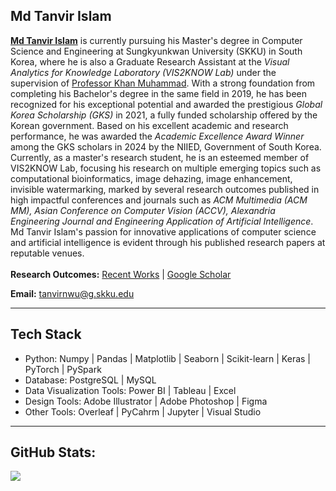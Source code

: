 ## Md Tanvir Islam
<b><a href="https://tanvirnwu.github.io/" target="_blank">Md Tanvir Islam</a></b> is currently pursuing his Master's degree in Computer Science and Engineering at Sungkyunkwan University (SKKU) in South Korea, where he is also a Graduate Research Assistant at the <i>Visual Analytics for Knowledge Laboratory (VIS2KNOW Lab)</i> under the supervision of <a href="https://scholar.google.co.kr/citations?user=k5oUZyQAAAAJ&hl=en" target="_blank">Professor Khan Muhammad</a>. With a strong foundation from completing his Bachelor's degree in the same field in 2019, he has been recognized for his exceptional potential and awarded the prestigious <i>Global Korea Scholarship (GKS)</i> in 2021, a fully funded scholarship offered by the Korean government. Based on his excellent academic and research performance, he was awarded the <i>Academic Excellence Award Winner</i> among the GKS scholars in 2024 by the NIIED, Government of South Korea. Currently, as a master's research student, he is an esteemed member of VIS2KNOW Lab, focusing his research on multiple emerging topics such as computational bioinformatics, image dehazing, image enhancement, invisible watermarking, marked by several research outcomes published in high impactful conferences and journals such as <i>ACM Multimedia (ACM MM), Asian Conference on Computer Vision (ACCV), Alexandria Engineering Journal and Engineering Application of Artificial Intelligence</i>. Md Tanvir Islam's passion for innovative applications of computer science and artificial intelligence is evident through his published research papers at reputable venues.
<br><br>
<b>Research Outcomes:</b> [Recent Works](https://tanvirnwu.github.io/pages/publications) | [Google Scholar](https://scholar.google.com/citations?user=UvINe-sAAAAJ&hl=en) 

<b>Email:</b> tanvirnwu@g.skku.edu

---

## Tech Stack
<ul>
  <li>Python: Numpy | Pandas | Matplotlib | Seaborn | Scikit-learn | Keras | PyTorch | PySpark</li>
  <li>Database: PostgreSQL | MySQL</li>
  <li>Data Visualization Tools: Power BI | Tableau | Excel</li>
  <li>Design Tools: Adobe Illustrator | Adobe Photoshop | Figma</li>
  <li>Other Tools: Overleaf | PyCahrm | Jupyter | Visual Studio</li>
</ul>


<!--
#### Springer & ACM
<ul>
  <li><a href="https://link.springer.com/chapter/10.1007/978-981-15-5148-2_48">An Empirical Study on Diabetes Mellitus Prediction Using Apriori Algorithm</a></li>
  <li><a href="https://link.springer.com/chapter/10.1007/978-981-15-3607-6_7">Diabetes Mellitus Risk Prediction Using Artificial Neural Network</a></li>
  <li><a href="https://dl.acm.org/doi/10.1145/3377049.3377130">A Machine Learning Approach to Identify the Correlation and Association among the Students' Educational Behavior</a></li>
</ul>

#### IEEE
<ul>
  <li><a href="https://ieeexplore.ieee.org/document/9225551">Diabetes Mellitus Prediction using Different Ensemble Machine Learning Approaches</a></li>
  <li><a href="https://ieeexplore.ieee.org/document/8944552">An empirical study to predict diabetes mellitus using K-means and hierarchical clustering techniques</a></li>
  <li><a href="https://ieeexplore.ieee.org/document/9225430">Typical and non-typical diabetes disease prediction using random forest algorithm</a></li>
  <li><a href="https://ieeexplore.ieee.org/document/9225662">Human behavior analysis using association rule mining techniques</a></li>
  <li><a href="https://dl.acm.org/doi/10.1145/3377049.3377130">A Machine Learning Approach to Identify the Correlation and Association among the Students' Educational Behavior</a></li>
  <li><a href="https://ieeexplore.ieee.org/document/8944499">Identification of Cyanide within Hollow Core Photonics Crystal Fiber</a></li>
</ul>

### See more on Tanvir's <a href="https://scholar.google.com/citations?user=UvINe-sAAAAJ&hl=en&authuser=1" style="color: #E54818;">Google Scholar profile.</a></br>
-->

---

## GitHub Stats:
<!--![](https://github-readme-stats.vercel.app/api/top-langs/?username=tanvirnwu&theme=dark&hide_border=false&include_all_commits=true&count_private=true&layout=compact)</br>-->
![](https://github-readme-streak-stats.herokuapp.com/?user=tanvirnwu&theme=dark&hide_border=false)


